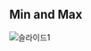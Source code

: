 Min and Max
-----------------
![슬라이드1](https://user-images.githubusercontent.com/55957124/69007240-bc6cd600-097e-11ea-9207-72e7f32ce272.PNG)
